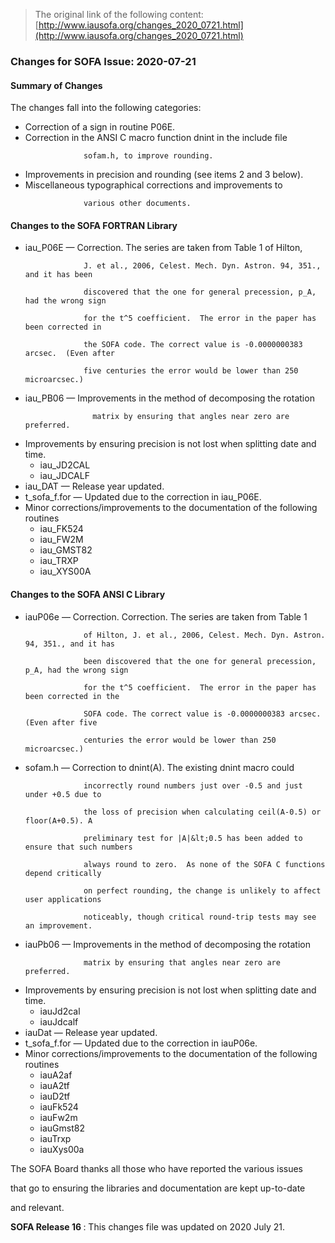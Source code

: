 > The original link of the following content: [http://www.iausofa.org/changes_2020_0721.html](http://www.iausofa.org/changes_2020_0721.html)
<div id="textbox">
 <h3>
  Changes for SOFA Issue: 2020-07-21
 </h3>
 <h4>
  Summary of Changes
 </h4>
 <p>
  The changes fall into the following categories:
 </p>
 <ul>
  <li class="list">
   Correction of a sign in routine P06E.
  </li>
  <li class="list">
   Correction in the ANSI C macro function dnint in the include file
                 sofam.h, to improve rounding.
  </li>
  <li class="list">
   Improvements in precision and rounding (see items 2 and 3 below).
  </li>
  <li class="list">
   Miscellaneous typographical corrections and improvements to
                 various other documents.
  </li>
 </ul>
 <h4>
  Changes to the SOFA FORTRAN Library
 </h4>
 <ul>
  <li class="list">
   iau_P06E — Correction. The series are taken from Table 1 of Hilton,
                 J. et al., 2006, Celest. Mech. Dyn. Astron. 94, 351., and it has been
                 discovered that the one for general precession, p_A, had the wrong sign
                 for the t^5 coefficient.  The error in the paper has been corrected in
                 the SOFA code. The correct value is -0.0000000383 arcsec.  (Even after
                 five centuries the error would be lower than 250 microarcsec.)
  </li>
  <li class="list">
   iau_PB06 — Improvements in the method of decomposing the rotation
                   matrix by ensuring that angles near zero are preferred.
  </li>
  <li class="list">
   Improvements by ensuring precision is not lost when splitting date and time.
   <ul>
    <li class="list">
     iau_JD2CAL
    </li>
    <li class="list">
     iau_JDCALF
    </li>
   </ul>
  </li>
  <li class="list">
   iau_DAT — Release year updated.
  </li>
  <li class="list">
   t_sofa_f.for — Updated due to the correction in iau_P06E.
  </li>
  <li class="list">
   Minor corrections/improvements to the documentation of the following routines
   <ul>
    <li class="list">
     iau_FK524
    </li>
    <li class="list">
     iau_FW2M
    </li>
    <li class="list">
     iau_GMST82
    </li>
    <li class="list">
     iau_TRXP
    </li>
    <li class="list">
     iau_XYS00A
    </li>
   </ul>
  </li>
 </ul>
 <h4>
  Changes to the SOFA ANSI C Library
 </h4>
 <ul>
  <li class="list">
   iauP06e —  Correction. Correction. The series are taken from Table 1
                 of Hilton, J. et al., 2006, Celest. Mech. Dyn. Astron. 94, 351., and it has
                 been discovered that the one for general precession, p_A, had the wrong sign
                 for the t^5 coefficient.  The error in the paper has been corrected in the
                 SOFA code. The correct value is -0.0000000383 arcsec.  (Even after five
                 centuries the error would be lower than 250 microarcsec.)
  </li>
  <li class="list">
   sofam.h — Correction to dnint(A). The existing dnint macro could
                 incorrectly round numbers just over -0.5 and just under +0.5 due to
                 the loss of precision when calculating ceil(A-0.5) or floor(A+0.5). A
                 preliminary test for |A|&lt;0.5 has been added to ensure that such numbers
                 always round to zero.  As none of the SOFA C functions depend critically
                 on perfect rounding, the change is unlikely to affect user applications
                 noticeably, though critical round-trip tests may see an improvement.
  </li>
  <li class="list">
   iauPb06 — Improvements in the method of decomposing the rotation
                 matrix by ensuring that angles near zero are preferred.
  </li>
  <li class="list">
   Improvements by ensuring precision is not lost when splitting date and time.
   <ul>
    <li class="list">
     iauJd2cal
    </li>
    <li class="list">
     iauJdcalf
    </li>
   </ul>
  </li>
  <li class="list">
   iauDat — Release year updated.
  </li>
  <li class="list">
   t_sofa_f.for — Updated due to the correction in iauP06e.
  </li>
  <li class="list">
   Minor corrections/improvements to the documentation of the following routines
   <ul>
    <li class="list">
     iauA2af
    </li>
    <li class="list">
     iauA2tf
    </li>
    <li class="list">
     iauD2tf
    </li>
    <li class="list">
     iauFk524
    </li>
    <li class="list">
     iauFw2m
    </li>
    <li class="list">
     iauGmst82
    </li>
    <li class="list">
     iauTrxp
    </li>
    <li class="list">
     iauXys00a
    </li>
   </ul>
  </li>
 </ul>
 <p>
  The SOFA Board thanks all those who have reported the various issues 
that go to ensuring the libraries and documentation are kept up-to-date
and relevant.
 </p>
 <p>
  <b>
   SOFA Release 16
  </b>
  : This changes file was updated on 2020 July 21.
 </p>
</div>
